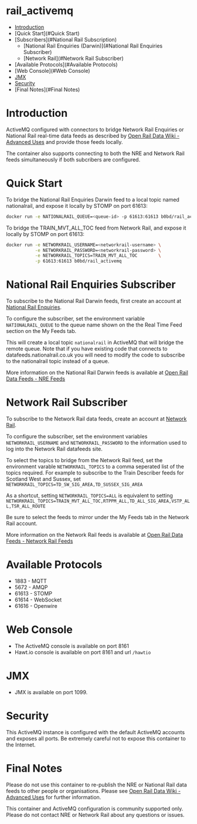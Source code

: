 rail_activemq
=============

- [Introduction](#introduction)
- [Quick Start](#Quick Start)
- [Subscribers](#National Rail Subscription)
  - [National Rail Enquiries (Darwin)](#National Rail Enquiries Subscriber)
  - [Network Rail](#Network Rail Subscriber)
- [Available Protocols](#Available Protocols)
- [Web Console](#Web Console)  
- [JMX](#JMX)
- [Security](#Security)
- [Final Notes](#Final Notes)
# Introduction

ActiveMQ configured with connectors to bridge Network Rail Enquiries or National Rail real-time data feeds as described by [Open Rail Data Wiki - Advanced Uses](http://nrodwiki.rockshore.net/index.php/Advanced_Uses) and provide those feeds locally. 

The container also supports connecting to both the NRE and Network Rail feeds simultaneously if both subcribers are configured.

# Quick Start

To bridge the National Rail Enquiries Darwin feed to a local topic named nationalrail, and expose it locally by STOMP on port 61613:
```bash
docker run -e NATIONALRAIL_QUEUE=<queue-id> -p 61613:61613 b0bd/rail_activemq
```

To bridge the TRAIN_MVT_ALL_TOC feed from Network Rail, and expose it locally by STOMP on port 61613:
```bash
docker run -e NETWORKRAIL_USERNAME=<networkrail-username> \
           -e NETWORKRAIL_PASSWORD=<networkrail-password> \
           -e NETWORKRAIL_TOPICS=TRAIN_MVT_ALL_TOC        \
           -p 61613:61613 b0bd/rail_activemq
```
# National Rail Enquiries Subscriber

To subscribe to the National Rail Darwin feeds, first create an account at [National Rail Enquiries](https://datafeeds.nationalrail.co.uk).

To configure the subscriber, set the environment variable `NATIONALRAIL_QUEUE` to the queue name shown on the the Real Time Feed section on the My Feeds tab.

This will create a local topic `nationalrail` in ActiveMQ that will bridge the remote queue.  Note that if you have existing code that connects to datafeeds.nationalrail.co.uk you will need to modify the code to subscribe to the nationalrail topic instead of a queue.

More information on the National Rail Darwin feeds is available at [Open Rail Data Feeds - NRE Feeds](http://nrodwiki.rockshore.net/index.php/About_the_NRE_Feeds)

# Network Rail Subscriber

To subscribe to the Network Rail data feeds, create an account at [Network Rail](https://datafeeds.networkrail.co.uk).

To configure the subscriber, set the environment variables `NETWORKRAIL_USERNAME` and `NETWORKRAIL_PASSWORD` to the information used to log into the Network Rail datafeeds site.

To select the topics to bridge from the Network Rail feed, set the environment varable `NETWORKRAIL_TOPICS` to a comma seperated list of the topics required. For example to subscribe to the Train Describer feeds for Scotland West and Sussex, set `NETWORKRAIL_TOPICS=TD_SW_SIG_AREA,TD_SUSSEX_SIG_AREA`

As a shortcut, setting `NETWORKRAIL_TOPICS=ALL` is equivalent to setting `NETWORKRAIL_TOPICS=TRAIN_MVT_ALL_TOC,RTPPM_ALL,TD_ALL_SIG_AREA,VSTP_ALL,TSR_ALL_ROUTE`

Be sure to select the feeds to mirror under the My Feeds tab in the Network Rail account.

More information on the Network Rail feeds is available at [Open Rail Data Feeds - Network Rail Feeds](http://nrodwiki.rockshore.net/index.php/About_the_feeds)

# Available Protocols

* 1883 - MQTT
* 5672 - AMQP
* 61613 - STOMP
* 61614 - WebSocket
* 61616 - Openwire

# Web Console

* The ActiveMQ console is available on port 8161
* Hawt.io console is available on port 8161 and url `/hawtio`

# JMX

* JMX is available on port 1099.

# Security

This ActiveMQ instance is configured with the default ActiveMQ accounts and exposes all ports. Be extremely careful not to expose this container to the Internet.

# Final Notes

Please do not use this container to re-publish the NRE or National Rail data feeds to other people or organisations. Please see [Open Rail Data Wiki - Advanced Uses](http://nrodwiki.rockshore.net/index.php/Advanced_Uses) for further information.

This container and ActiveMQ configuration is community supported only. Please do not contact NRE or Network Rail about any questions or issues. 
